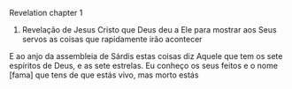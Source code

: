 Revelation chapter 1

1. Revelação de Jesus Cristo que Deus deu a Ele para mostrar aos Seus servos as coisas que rapidamente irão acontecer

E ao anjo da assembleia de Sárdis estas coisas diz Aquele que tem os sete espíritos de Deus, e as sete estrelas. Eu conheço os seus feitos e o nome [fama] que tens de que estás vivo, mas morto estás

